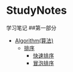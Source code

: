 # StudyNotes
学习笔记
##第一部分
* [Algorithm(算法)]()
 	* [排序](https://github.com/anAngryAnt/StudyNotes/tree/master/Part3/Algorithm/Sort)
        * [快速排序](https://github.com/dreamfish797/StudyNotes/tree/master/Algorithm-learning/快速排序.md)
        * [冒泡排序](https://github.com/dreamfish797/StudyNotes/tree/master/Algorithm-learning/冒泡排序.md)
